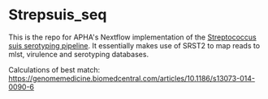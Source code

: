 # Strepsuis_seq

This is the repo for APHA's Nextflow implementation of the [Streptococcus suis serotyping pipeline](https://github.com/streplab/SsuisSerotyping_pipeline).  It essentially makes use of SRST2 to map reads to mlst, virulence and serotyping databases.

Calculations of best match:
https://genomemedicine.biomedcentral.com/articles/10.1186/s13073-014-0090-6
